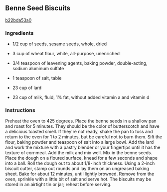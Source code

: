## Benne Seed Biscuits

[b22bda53a0](http://cooking.nytimes.com/recipes/7797)

### Ingredients

 - 1/2 cup of seeds, sesame seeds, whole, dried

 - 3 cup of wheat flour, white, all-purpose, unenriched

 - 3/4 teaspoon of leavening agents, baking powder, double-acting, sodium aluminum sulfate

 - 1 teaspoon of salt, table

 - 23 cup of lard

 - 23 cup of milk, fluid, 1% fat, without added vitamin a and vitamin d

### Instructions

Preheat the oven to 425 degrees. Place the benne seeds in a shallow pan and roast for 5 minutes. They should be the color of butterscotch and have a delicious toasted smell. If they're not ready, shake the pan to toss and return to the oven for 1 to 2 minutes, but be careful not to burn them. Sift the flour, baking powder and teaspoon of salt into a large bowl. Add the lard and work the mixture with a pastry blender or your fingertips until it has the texture of cornmeal. Add the milk and mix well. Mix in the benne seeds. Place the dough on a floured surface, knead for a few seconds and shape into a ball. Roll the dough out to about 1/8-inch thickness. Using a 2-inch biscuit cutter, stamp out rounds and lay them on an ungreased baking sheet. Bake for about 12 minutes, until lightly browned. Remove from the oven, sprinkle with a little bit of salt and serve hot. The biscuits may be stored in an airtight tin or jar; reheat before serving.